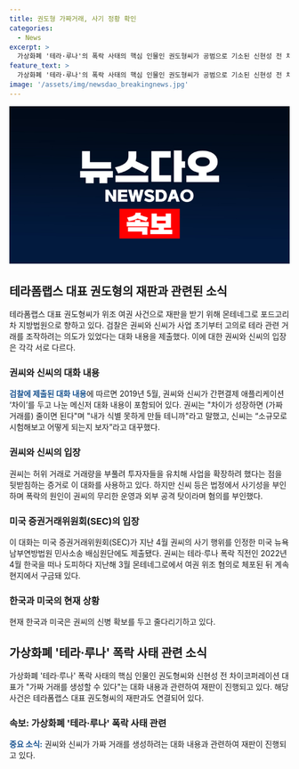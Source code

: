 ```yaml
---
title: 권도형 가짜거래, 사기 정황 확인
categories:
  - News
excerpt: >
  가상화폐 '테라·루나'의 폭락 사태의 핵심 인물인 권도형씨가 공범으로 기소된 신현성 전 차이코퍼레이션 대표와의 대화 내용이 법원에 제출됐다. 대화 내용에는 테라 관련 거래를 조작하고 투자자를 속이려는 의도가 담겼는데, 이를 뒷받침하는 증거로 사용될 예정이다. 권씨는 지난해 여권 위조 혐의로 몬테네그로에서 체포된 뒤 현지에서 구금돼 있으며, 한국과 미국은 그의 체포와 관련된 신병 확보를 두고 줄다리기하고 있다.
feature_text: >
  가상화폐 '테라·루나'의 폭락 사태의 핵심 인물인 권도형씨가 공범으로 기소된 신현성 전 차이코퍼레이션 대표와의 대화 내용이 법원에 제출됐다. 대화 내용에는 테라 관련 거래를 조작하고 투자자를 속이려는 의도가 담겼는데, 이를 뒷받침하는 증거로 사용될 예정이다. 권씨는 지난해 여권 위조 혐의로 몬테네그로에서 체포된 뒤 현지에서 구금돼 있으며, 한국과 미국은 그의 체포와 관련된 신병 확보를 두고 줄다리기하고 있다.
image: '/assets/img/newsdao_breakingnews.jpg'
---
```


<p><img src="/assets/img/newsdao_breakingnews.jpg" alt="pcversion 속보" /></p>

<h2 data-ke-size="size26">테라폼랩스 대표 권도형의 재판과 관련된 소식</h2>

<p data-ke-size="size16">테라폼랩스 대표 권도형씨가 위조 여권 사건으로 재판을 받기 위해 몬테네그로 포드고리차 지방법원으로 향하고 있다. 검찰은 권씨와 신씨가 사업 초기부터 고의로 테라 관련 거래를 조작하려는 의도가 있었다는 대화 내용을 제출했다. 이에 대한 권씨와 신씨의 입장은 각각 서로 다르다.</p>

<h3>권씨와 신씨의 대화 내용</h3>

<p><b><span style="color: #1a5490;">검찰에 제출된 대화 내용</span></b>에 따르면 2019년 5월, 권씨와 신씨가 간편결제 애플리케이션 ‘차이’를 두고 나눈 메신저 대화 내용이 포함되어 있다. 권씨는 "차이가 성장하면 (가짜 거래를) 줄이면 된다"며 "내가 식별 못하게 만들 테니까"라고 말했고, 신씨는 “소규모로 시험해보고 어떻게 되는지 보자”라고 대꾸했다.
</p>

<h3>권씨와 신씨의 입장</h3>

<p>권씨는 허위 거래로 거래량을 부풀려 투자자들을 유치해 사업을 확장하려 했다는 점을 뒷받침하는 증거로 이 대화를 사용하고 있다. 하지만 신씨 등은 법정에서 사기성을 부인하며 폭락의 원인이 권씨의 무리한 운영과 외부 공격 탓이라며 혐의를 부인했다.
</p>

<h3>미국 증권거래위원회(SEC)의 입장</h3>

<p>이 대화는 미국 증권거래위원회(SEC)가 지난 4월 권씨의 사기 행위를 인정한 미국 뉴욕 남부연방법원 민사소송 배심원단에도 제출됐다. 권씨는 테라·루나 폭락 직전인 2022년 4월 한국을 떠나 도피하다 지난해 3월 몬테네그로에서 여권 위조 혐의로 체포된 뒤 계속 현지에서 구금돼 있다.
</p>

<h3>한국과 미국의 현재 상황</h3>

<p>현재 한국과 미국은 권씨의 신병 확보를 두고 줄다리기하고 있다.
</p>

<h2 data-ke-size="size26">가상화폐 '테라·루나' 폭락 사태 관련 소식</h2>

<p data-ke-size="size16">가상화폐 '테라·루나' 폭락 사태의 핵심 인물인 권도형씨와 신현성 전 차이코퍼레이션 대표가 "가짜 거래를 생성할 수 있다"는 대화 내용과 관련하여 재판이 진행되고 있다. 해당 사건은 테라폼랩스 대표 권도형씨의 재판과도 연결되어 있다.</p>

<h3>속보: 가상화폐 '테라·루나' 폭락 사태 관련</h3>

<p><b><span style="color: #1a5490;">중요 소식:</span></b> 권씨와 신씨가 가짜 거래를 생성하려는 대화 내용과 관련하여 재판이 진행되고 있다.
</p>

